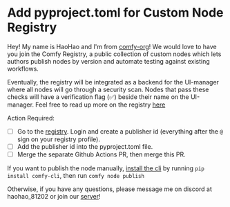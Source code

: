 # Add pyproject.toml for Custom Node Registry

Hey! My name is HaoHao and I'm from [comfy-org](https://comfy.org/)! We would love to have you join the Comfy Registry, a public collection of custom nodes which lets authors publish nodes by version and automate testing against existing workflows. 

Eventually, the registry will be integrated as a backend for the UI-manager where all nodes will go through a security scan. Nodes that pass these checks will have a verification flag (✅) beside their name on the UI-manager. Feel free to read up more on the registry [here](https://docs.comfy.org/registry/overview#introduction)

Action Required:

- [ ] Go to the [registry](https://registry.comfy.org). Login and create a publisher id (everything after the `@` sign on your registry profile). 
- [ ] Add the publisher id into the pyproject.toml file.
- [ ] Merge the separate Github Actions PR, then merge this PR.

If you want to publish the node manually, [install the cli](https://docs.comfy.org/comfy-cli/getting-started#install-cli) by running `pip install comfy-cli`, then run `comfy node publish`

Otherwise, if you have any questions, please message me on discord at haohao_81202 or join our [server](https://discord.com/invite/comfyorg)!
